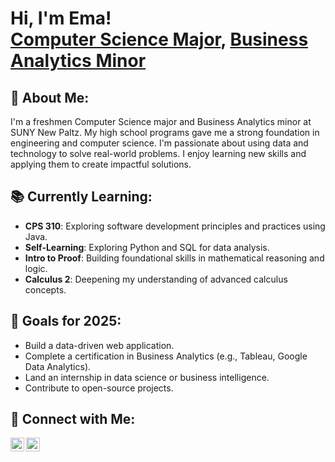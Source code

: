 <h1>Hi, I'm Ema! <br/><a href="https://github.com/ematanovic23">Computer Science Major</a>, <a href="www.linkedin.com/in/ema-tanovic-202975331">Business Analytics Minor</a></h1>

<h2>📝 About Me:</h2>

I'm a freshmen Computer Science major and Business Analytics minor at SUNY New Paltz. My high school programs gave me a strong foundation in engineering and computer science. I'm passionate about using data and technology to solve real-world problems. I enjoy learning new skills and applying them to create impactful solutions.

<h2>📚 Currently Learning:</h2>

- **CPS 310**: Exploring software development principles and practices using Java.
- **Self-Learning**: Exploring Python and SQL for data analysis.
- **Intro to Proof**: Building foundational skills in mathematical reasoning and logic.
- **Calculus 2**: Deepening my understanding of advanced calculus concepts.

<h2>🎯 Goals for 2025:</h2>

- Build a data-driven web application.
- Complete a certification in Business Analytics (e.g., Tableau, Google Data Analytics).
- Land an internship in data science or business intelligence.
- Contribute to open-source projects.

<h2>🤳 Connect with Me:</h2>

[<img align="left" alt="Ema | LinkedIn" width="22px" src="https://cdn.jsdelivr.net/npm/simple-icons@v3/icons/linkedin.svg" />][linkedin]
[<img align="left" alt="Ema | GitHub" width="22px" src="https://cdn.jsdelivr.net/npm/simple-icons@v3/icons/github.svg" />][github]

[linkedin]: www.linkedin.com/in/ema-tanovic-202975331
[github]: https://github.com/ematanovic23
